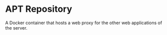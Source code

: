# APT Repository

A Docker container that hosts a web proxy for the other web applications of the server.
